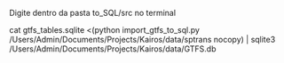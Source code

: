 Digite dentro da pasta to_SQL/src no terminal

cat gtfs_tables.sqlite  <(python import_gtfs_to_sql.py /Users/Admin/Documents/Projects/Kairos/data/sptrans  nocopy) | sqlite3 /Users/Admin/Documents/Projects/Kairos/data/GTFS.db